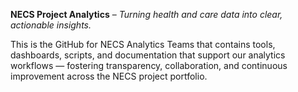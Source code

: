 **NECS Project Analytics** – *Turning health and care data into clear, actionable insights.*

This is the GitHub for NECS Analytics Teams that contains tools, dashboards, scripts, and documentation that support our analytics workflows — fostering transparency, collaboration, and continuous improvement across the NECS project portfolio.
